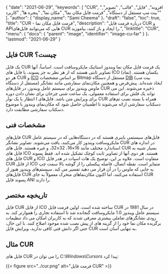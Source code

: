 {
  "date": "2021-06-29",
  "keywords": [
"CUR",
"افزونه",
"فایل",
"قالب",
"تصویر",
"بیت مپ مستقل از دستگاه",
"فرمت فایل مکان نما",
"مکان نما",
"پنجره ها",
"کاربرد"
]،
  "author": {
    "display_name": "Sami Cheema"
}،
  "draft": "false",
  "toc": true,
  "title": "CUR - فرمت فایل مکان نما",
  "description": "درباره فرمت فایل CUR و APIهایی که می‌توانند فایل‌های CUR را ایجاد و باز کنند، بیاموزید.",
  "linktitle": "CUR",
  "menu": {
    "docs": {
      "parent": "image",
      "identifier": "image-cu-far"
}
}،
  "lastmod": "2021-06-29"
}

## فایل CUR چیست؟ ##

یک فایل CUR یک فرمت فایل مکان نما ویندوز استاتیک مایکروسافت است. اساساً، آنها تصاویر ثابتی هستند که از هر نظر به جز پسوند، با فایل های ICO (نماد) یکسان هستند. هر دو CUR و [ICO](/image/ico/) بر اساس مشخصات Bitmap مستقل از دستگاه [DIB](/image/dib/) (بیت مپ مستقل از دستگاه) ایجاد شده‌اند. پیش‌فرض و همچنین مکان‌نمای سفارشی مانند نشانگر ماوس ویندوز برای سیستم عامل ویندوز، در فایل‌های CUR ذخیره می‌شوند. این می تواند یک فلش برای استفاده معمولی، یک ساعت شنی چرخان برای نشان دادن دوره انتظار یا یک نوار I برای ویرایش متن باشد. فایل‌های CUR همراه با بسته نصب تم‌های دسکتاپ سفارشی ارائه می‌شوند تا اطمینان حاصل شود که مکان‌نمای ویندوز با موضوع دسکتاپ سفارشی مطابقت دارد.

## مشخصات فنی ##

فایل‌های CUR فایل‌های سیستمی باینری هستند که در دستگاه‌هایی که در سیستم عامل مایکروسافت ویندوز کار می‌کنند، یافت می‌شوند. تصاویر نشانگر CUR در اندازه های استاندارد مختلف مانند 16×16، 32×32، و غیره هستند. فایل های CUR بسیار شبیه به فایل های ICO هستند. هر دوی آنها از تصاویر ثابت کوچک تشکیل شده اند. فقط پسوند فایل های CUR و ICO متفاوت است. علاوه بر این، توضیح یک هات اسپات در هدر فایل CUR از فایل ICO متمایز است. نقطه اتصال، فاصله پیکسلی را از گوشه بالا سمت چپ به جایی که ماوس را در آن قرار می دهید تفسیر می کند. سیستم‌های ویندوز هنوز از فایل‌های CUR استفاده می‌کنند، اما اکنون مکان‌نماهای متحرک معمولاً به جای CUR پسوند فایل ANI را دارند.

## تاریخچه مختصر ##

فایل CUR از فایل ICO ساخته شده است. اولین فرمت فایل CUR در سال 1981 در سیستم عامل ویندوز 1.0 مایکروسافت گنجانده شد تا استفاده تجاری را هموارتر کند. به زودی نشانگرهای تعاملی بیشتری معرفی شدند که به کاربران امکان می داد تنظیمات برگزیده مکان نما خود را از گزینه های از پیش نصب شده موجود اصلاح کنند. با این حال، حتی اگر دانش فنی کافی ندارید، ویرایش فایل CUR به تنهایی آسان است.


## مثال CUR ##

فایل های CUR را می توان در *C:\Windows\Cursors* پیدا کرد:

{{< figure src="../cur.png" alt="فرمت فایل CUR" >}}

